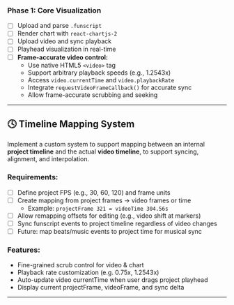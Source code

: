 ### Phase 1: Core Visualization

- [ ] Upload and parse `.funscript`
- [ ] Render chart with `react-chartjs-2`
- [ ] Upload video and sync playback
- [ ] Playhead visualization in real-time
- [ ] **Frame-accurate video control:**
  - Use native HTML5 `<video>` tag
  - Support arbitrary playback speeds (e.g., 1.2543x)
  - Access `video.currentTime` and `video.playbackRate`
  - Integrate `requestVideoFrameCallback()` for accurate sync
  - Allow frame-accurate scrubbing and seeking

---

## 🕓 Timeline Mapping System

Implement a custom system to support mapping between an internal **project timeline** and the actual **video timeline**, to support syncing, alignment, and interpolation.

### Requirements:
- [ ] Define project FPS (e.g., 30, 60, 120) and frame units
- [ ] Create mapping from project frames → video frames or time
  - Example: `projectFrame 321 = videoTime 304.56s`
- [ ] Allow remapping offsets for editing (e.g., video shift at markers)
- [ ] Sync funscript events to project timeline regardless of video changes
- [ ] Future: map beats/music events to project time for musical sync

### Features:
- Fine-grained scrub control for video & chart
- Playback rate customization (e.g. 0.75x, 1.2543x)
- Auto-update video currentTime when user drags project playhead
- Display current projectFrame, videoFrame, and sync delta

---

